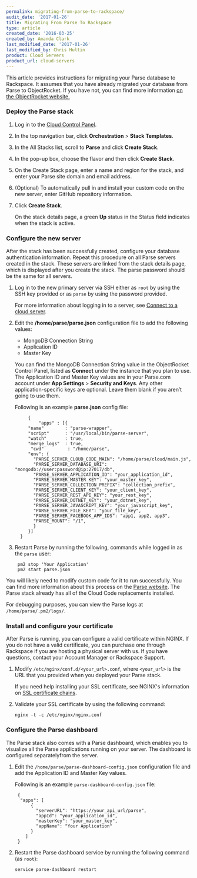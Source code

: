 ```yaml
---
permalink: migrating-from-parse-to-rackspace/
audit_date: '2017-01-26'
title: Migrating From Parse To Rackspace
type: article
created_date: '2016-03-25'
created_by: Amanda Clark
last_modified_date: '2017-01-26'
last_modified_by: Chris Hultin
product: Cloud Servers
product_url: cloud-servers
---
```


This article provides instructions for migrating your Parse database to Rackspace. It
assumes that you have already migrated your database from Parse to ObjectRocket. If
you have not, you can find more information [on the ObjectRocket website.](https://objectrocket.com/parse)

### Deploy the Parse stack

1. Log in to the [Cloud Control Panel](https://mycloud.rackspace.com).

2. In the top navigation bar, click **Orchestration** > **Stack Templates**.

3. In the All Stacks list, scroll to **Parse** and click **Create Stack**.

4. In the pop-up box, choose the flavor and then click **Create Stack**.

5. On the Create Stack page, enter a name and region for the stack, and enter your Parse site domain and email address.

6. (Optional) To automatically pull in and install your custom code on the new server, enter GitHub repository information.

7. Click **Create Stack**.

   On the stack details page, a green **Up** status in the Status field indicates when the stack is active.


### Configure the new server

After the stack has been successfully created, configure your database authentication information. Repeat this procedure on all Parse servers created in the stack. These servers are linked from the stack details page, which is displayed after you create the stack. The parse password should be the same for all servers.

1. Log in to the new primary server via SSH either as `root` by using the SSH key provided or as `parse` by using the password provided.

   For more information about logging in to a server, see [Connect to a cloud server](/how-to/connect-to-a-cloud-server/).

2. Edit the **/home/parse/parse.json** configuration file to add the following values:

   - MongoDB Connection String
   - Application ID
   - Master Key

   You can find the MongoDB Connection String value in the ObjectRocket Control Panel, listed as **Connect** under the instance that you plan to use. The Application ID and Master Key values are in your Parse.com account under **App Settings** > **Security and Keys**. Any other application-specific keys are optional. Leave them blank if you aren’t going to use them.

   Following is an example **parse.json** config file:  

	        {
		        "apps" : [{
            "name"        : "parse-wrapper",
            "script"      : "/usr/local/bin/parse-server",
            "watch"       : true,
            "merge_logs"  : true,
             "cwd"         : "/home/parse",
            "env": {
              "PARSE_SERVER_CLOUD_CODE_MAIN": "/home/parse/cloud/main.js",
              "PARSE_SERVER_DATABASE_URI": "mongodb://user:password@ip:27017/db",
              "PARSE_SERVER_APPLICATION_ID": "your_application_id",
              "PARSE_SERVER_MASTER_KEY": "your_master_key",
              "PARSE_SERVER_COLLECTION_PREFIX": "collection_prefix",
              "PARSE_SERVER_CLIENT_KEY": "your_client_key",
              "PARSE_SERVER_REST_API_KEY": "your_rest_key",
              "PARSE_SERVER_DOTNET_KEY": "your_dotnet_key",
              "PARSE_SERVER_JAVASCRIPT_KEY": "your_javascript_key",
              "PARSE_SERVER_FILE_KEY": "your_file_key",
              "PARSE_SERVER_FACEBOOK_APP_IDS": "app1, app2, app3",
              "PARSE_MOUNT": "/1",
              }
            }]
         }

3. Restart Parse by running the following, commands while logged in as the `parse` user:

	    pm2 stop 'Your Application'
	    pm2 start parse.json


You will likely need to modify custom code for it to run successfully. You can find more information about this process on the [Parse website](https://parse.com/migration). The Parse stack already has all of the Cloud Code replacements installed.

For debugging purposes, you can view the Parse logs at `/home/parse/.pm2/logs/`.


### Install and configure your certificate

After Parse is running, you can configure a valid certificate within NGINX. If you do not have a valid certificate, you can purchase one through Rackspace if you are hosting a physical server with us. If you have questions, contact your Account Manager or Rackspace Support.

1. Modify `/etc/nginx/conf.d/<your_url>.conf`, where `<your_url>` is the URL that you provided when you deployed your Parse stack.

   If you need help installing your SSL certificate, see NGINX's information on [SSL certificate chains](http://nginx.org/en/docs/http/configuring_https_servers.html#chains).

2. Validate your SSL certificate by using the following command:

       nginx -t -c /etc/nginx/nginx.conf


### Configure the Parse dashboard

The Parse stack also comes with a Parse dashboard, which enables you to visualize all the Parse applications running on your server. The dashboard is configured separatelyfrom the server.

1. Edit the `/home/parse/parse-dashboard-config.json` configuration file and add the Application ID and Master Key values.

   Following is an example `parse-dashboard-config.json` file:

	    {
	     "apps": [
	         {
	           "serverURL": "https://your_api_url/parse",
	           "appId": "your_application_id",
	           "masterKey": "your_master_key",
	           "appName": "Your Application"
	         }
	       ]
	    }

2. Restart the Parse dashboard service by running the following command (as `root`):

       service parse-dashboard restart
